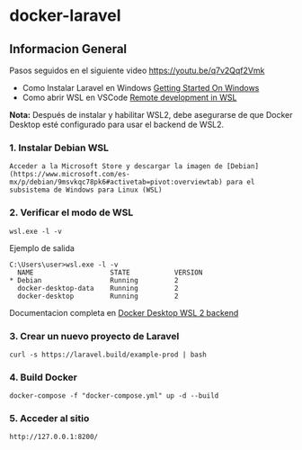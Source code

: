 # docker-laravel

## Informacion General
Pasos seguidos en el siguiente video https://youtu.be/q7v2Qqf2Vmk
- Como Instalar Laravel en Windows  [Getting Started On Windows](https://laravel.com/docs/8.x/installation#getting-started-on-windows)
- Como abrir WSL en VSCode [Remote development in WSL](https://code.visualstudio.com/docs/remote/wsl-tutorial)

**Nota:** Después de instalar y habilitar WSL2, debe asegurarse de que Docker Desktop esté configurado para usar el backend de WSL2.

### 1. Instalar Debian WSL
    Acceder a la Microsoft Store y descargar la imagen de [Debian](https://www.microsoft.com/es-mx/p/debian/9msvkqc78pk6#activetab=pivot:overviewtab) para el subsistema de Windows para Linux (WSL)
### 2. Verificar el modo de WSL 
`wsl.exe -l -v`

Ejemplo de salida
```
C:\Users\user>wsl.exe -l -v
  NAME                   STATE           VERSION
* Debian                 Running         2
  docker-desktop-data    Running         2
  docker-desktop         Running         2
```

Documentacion completa en [Docker Desktop WSL 2 backend](https://docs.docker.com/docker-for-windows/wsl/)


### 3. Crear un nuevo proyecto de Laravel
`curl -s https://laravel.build/example-prod | bash`


### 4. Build Docker
`docker-compose -f "docker-compose.yml" up -d --build`

### 5. Acceder al sitio
    http://127.0.0.1:8200/